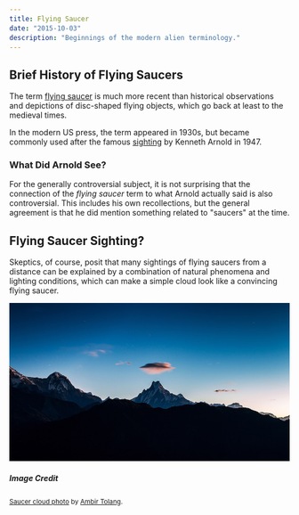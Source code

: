 ```yaml
---
title: Flying Saucer
date: "2015-10-03"
description: "Beginnings of the modern alien terminology."
---
```


## Brief History of Flying Saucers

The term [flying saucer](https://en.wikipedia.org/wiki/Flying_saucer) is much more recent than
historical observations and depictions of disc-shaped flying objects, which go back at least
to the medieval times.

In the modern US press, the term appeared in 1930s, but became commonly used after the famous
[sighting](https://en.wikipedia.org/wiki/Kenneth_Arnold_UFO_sighting) by Kenneth Arnold in 1947.

### What Did Arnold See?

For the generally controversial subject, it is not surprising that the connection of the *flying saucer*
term to what Arnold actually said is also controversial. This includes his own recollections, but the
general agreement is that he did mention something related to "saucers" at the time.

## Flying Saucer Sighting?

Skeptics, of course, posit that many sightings of flying saucers from a distance can be explained
by a combination of natural phenomena and lighting conditions, which can make a simple cloud look
like a convincing flying saucer.

!['Flying saucer' cloud.](./saucer-cloud.jpg)

##### Image Credit

<small>[Saucer cloud photo](https://unsplash.com/photos/DQO483rXhnM) by [Ambir Tolang](https://unsplash.com/@gorkhe1980).</small>
